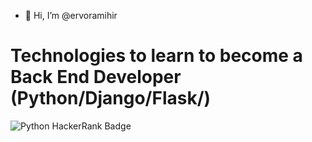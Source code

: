 - 👋 Hi, I’m @ervoramihir

# Technologies to learn to become a Back End Developer (Python/Django/Flask/)

![Python HackerRank Badge](Screenshot_from_2021-06-28_11-08-50-removebg-preview.png/10/20?style=centerme)

